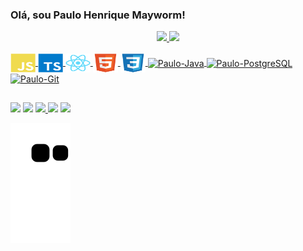 ###  Olá, sou Paulo Henrique Mayworm!
<div align="center">
  <a href="https://github.com/paulomayworm">
  <img height="180em" src="https://github-readme-stats.vercel.app/api?username=paulomayworm&show_icons=true&theme=merko&include_all_commits=true&count_private=true"/>
  <img height="180em" src="https://github-readme-stats.vercel.app/api/top-langs/?username=paulomayworm&layout=compact&langs_count=7&theme=merko"/>
</div>
<div style="display: inline_block"><br>
  <img align="center" alt="Paulo-Js" height="30" width="40" src="https://raw.githubusercontent.com/devicons/devicon/master/icons/javascript/javascript-plain.svg">
  <img align="center" alt="Paulo-Ts" height="30" width="40" src="https://raw.githubusercontent.com/devicons/devicon/master/icons/typescript/typescript-plain.svg">
  <img align="center" alt="Paulo-React" height="30" width="40" src="https://raw.githubusercontent.com/devicons/devicon/master/icons/react/react-original.svg">
  <img align="center" alt="Paulo-HTML" height="30" width="40" src="https://raw.githubusercontent.com/devicons/devicon/master/icons/html5/html5-original.svg">
  <img align="center" alt="Paulo-CSS" height="30" width="40" src="https://raw.githubusercontent.com/devicons/devicon/master/icons/css3/css3-original.svg">
  <img align="center" alt="Paulo-Java" height="30" width="40" src="https://cdn.jsdelivr.net/gh/devicons/devicon/icons/java/java-original-wordmark.svg">
  <img align="center" alt="Paulo-PostgreSQL" height="30" width="40" src="https://cdn.jsdelivr.net/gh/devicons/devicon/icons/postgresql/postgresql-original-wordmark.svg">
  <img align="center" alt="Paulo-Git" height="30" width="40" src="https://cdn.jsdelivr.net/gh/devicons/devicon/icons/git/git-original-wordmark.svg">
</div>

##

<div>
  <a href="https://www.instagram.com/paulohsmayworm" target="_blank"><img src="https://img.shields.io/badge/Instagram-E4405F?style=for-the-badge&logo=instagram&logoColor=white" target="_blank"></a>
  <a href = "paulohenriquedasilvamayworm@gmail.com"target="_blank"><img src="https://img.shields.io/badge/-Gmail-%23333?style=for-the-badge&logo=gmail&logoColor=white" target="_blank"></a>
<a href = "ph_mayworm@hotmail.com" target="_blank"><img src="https://img.shields.io/badge/Microsoft_Outlook-0078D4?style=for-the-badge&logo=microsoft-outlook&logoColor=white"target="_blank"></ a>
  <a href="https://www.linkedin.com/in/paulo-henrique-mayworm-85b972181/" target="_blank"><img src="https://img.shields.io/badge/LinkedIn-0077B5?style=for-the-badge&logo=linkedin&logoColor=white" target="_blank"></a>
<a href="https://wa.me/5524993129783" target="_blank"><img src="https://img.shields.io/badge/WhatsApp-25D366?style=for-the-badge&logo= whatsapp&logoColor=white"target="_blank"></a>
  
   ![ Animação de cobra ](https://github.com/rafaballerini/rafaballerini/blob/output/github-contribution-grid-snake.svg)
  
</div>
